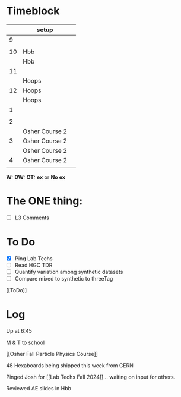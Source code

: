 # Timeblock

|     | setup          |     |
| --- | -------------- | --- |
| 9   |                |     |
|     |                |     |
| 10  | Hbb            |     |
|     | Hbb            |     |
| 11  |                |     |
|     | Hoops          |     |
| 12  | Hoops          |     |
|     | Hoops          |     |
| 1   |                |     |
|     |                |     |
| 2   |                |     |
|     | Osher Course 2 |     |
| 3   | Osher Course 2 |     |
|     | Osher Course 2 |     |
| 4   | Osher Course 2 |     |
|     |                |     |

**W:**
**DW:**
**OT:**
**ex** or **No ex**

# The ONE thing: 
- [ ] L3 Comments


# To Do
- [x] Ping Lab Techs
- [ ]  Read HGC TDR
- [ ] Quantify variation among synthetic datasets
- [ ] Compare mixed to synthetic to threeTag

[[ToDo]]


# Log


Up at 6:45

M & T to school 

[[Osher Fall Particle Physics Course]]

48 Hexaboards being shipped this week from CERN

Pinged Josh for  [[Lab Techs Fall 2024]]... waiting on input for others.

Reviewed AE slides in Hbb